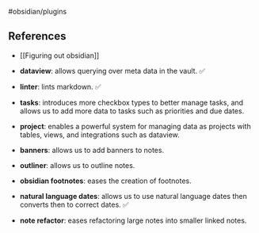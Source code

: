 #obsidian/plugins
## References

- [[Figuring out obsidian]]

- **dataview**: allows querying over meta data in the vault. ✅
- **linter**: lints markdown. ✅
- **tasks**: introduces more checkbox types to better manage tasks, and allows us to add more data to tasks such as priorities and due dates.
- **project**: enables a powerful system for managing data as projects with tables, views, and integrations such as dataview.
- **banners**: allows us to add banners to notes.
- **outliner**: allows us to outline notes.
- **obsidian footnotes**: eases the creation of footnotes.
- **natural language dates**: allows us to use natural language dates then converts then to correct dates. ✅
- **note refactor**: eases refactoring large notes into smaller linked notes.

